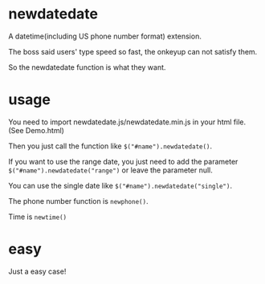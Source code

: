 # newdatedate
A datetime(including US phone number format) extension.

The boss said users' type speed so fast, the onkeyup can not satisfy them.

So the newdatedate function is what they want.

# usage
You need to import newdatedate.js/newdatedate.min.js in your html file. (See Demo.html)

Then you just call the function like ```$("#name").newdatedate()```.

If you want to use the range date, you just need to add the parameter ```$("#name").newdatedate("range")``` or leave the parameter null.

You can use the single date like ```$("#name").newdatedate("single")```.

The phone number function is ```newphone()```.

Time is ```newtime()```

# easy
Just a easy case!
